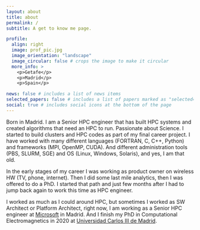 ```yaml
---
layout: about
title: about
permalink: /
subtitle: A get to know me page.

profile:
  align: right
  image: prof_pic.jpg
  image_orientation: "landscape"
  image_circular: false # crops the image to make it circular
  more_info: >
    <p>Getafe</p>
    <p>Madrid</p>
    <p>Spain</p>

news: false # includes a list of news items
selected_papers: false # includes a list of papers marked as "selected={true}"
social: true # includes social icons at the bottom of the page
---
```


Born in Madrid. I am a Senior HPC engineer that has built HPC systems and created algorithms that need an HPC to run. Passionate about Science. I started to build clusters and HPC codes as part of my final career project. I have worked with many different languages (FORTRAN, C, C++, Python) and frameworks (MPI, OpenMP, CUDA). And different administration tools (PBS, SLURM, SGE) and OS (Linux, Windows, Solaris), and yes, I am that old.

In the early stages of my career I was working as product owner on wireless HW (TV, phone, internet). Then I did some last mile analytics, then I was offered to do a PhD. I started that path and just few months after I had to jump back again to work this time as HPC engineer.

I worked as much as I could around HPC, but sometimes I worked as SW Architect or Platform Architect, right now, I am working as a Senior HPC engineer at [Microsoft](https://azure.microsoft.com) in Madrid. And I finish my PhD in Computational Electromagnetics in 2020 at [Universidad Carlos III de Madrid](https://www.uc3m.es).
